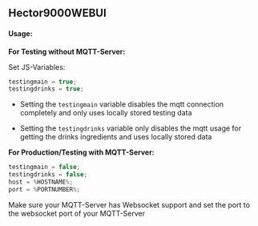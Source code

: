 ## **Hector9000WEBUI**

#### Usage:

**For Testing without MQTT-Server:**

Set JS-Variables:  
```javascript
testingmain = true;
testingdrinks = true;
```

* Setting the `testingmain` variable disables the mqtt connection
completely and only uses locally stored testing data 

* Setting the `testingdrinks` variable only disables the mqtt usage for
getting the drinks ingredients and uses locally stored data

**For Production/Testing with MQTT-Server:**
```javascript
testingmain = false;
testingdrinks = false;
host = %HOSTNAME%;
port = %PORTNUMBER%;
```
Make sure your MQTT-Server has Websocket support and set the 
port to the websocket port of your MQTT-Server